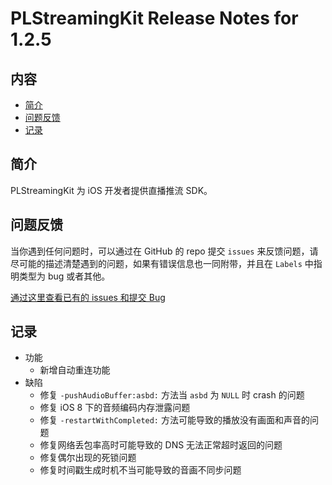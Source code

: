 # PLStreamingKit Release Notes for 1.2.5

## 内容

- [简介](#简介)
- [问题反馈](#问题反馈)
- [记录](#记录)

## 简介

PLStreamingKit 为 iOS 开发者提供直播推流 SDK。

## 问题反馈

当你遇到任何问题时，可以通过在 GitHub 的 repo 提交 ```issues``` 来反馈问题，请尽可能的描述清楚遇到的问题，如果有错误信息也一同附带，并且在 ```Labels``` 中指明类型为 bug 或者其他。

[通过这里查看已有的 issues 和提交 Bug](https://github.com/pili-engineering/PLStreamingKit/issues)

## 记录

- 功能
  - 新增自动重连功能
- 缺陷
  - 修复 `-pushAudioBuffer:asbd:` 方法当 `asbd` 为 `NULL` 时 crash 的问题
  - 修复 iOS 8 下的音频编码内存泄露问题
  - 修复 `-restartWithCompleted:` 方法可能导致的播放没有画面和声音的问题
  - 修复网络丢包率高时可能导致的 DNS 无法正常超时返回的问题
  - 修复偶尔出现的死锁问题
  - 修复时间戳生成时机不当可能导致的音画不同步问题
